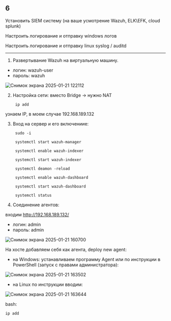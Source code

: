 ## 6

Установить SIEM систему (на ваше усмотрение Wazuh, ELK\EFK, cloud splunk)

Настроить логирование и отправку windows  логов

Настроить логирование и отправку linux syslog / auditd 

___

1. Развертывание Wazuh на виртуальную машину. 
- логин: wazuh-user
- пароль: wazuh

![Снимок экрана 2025-01-21 122112](https://github.com/user-attachments/assets/cb2f90c3-0770-42f3-ae67-98fbb11ce642)


2. Настройка сети: вместо Bridge -> нужно NAT

        ip add
    

узнаем IP, в моем случае 192.168.189.132


3. Вход на сервер и его включениие:

        sudo -i

        systemctl start wazuh-manager

        systemctl enable wazuh-indexer

        systemctl start wazuh-indexer

        systemctl deamon -reload

        systemctl enable wazuh-dashboard

        systemctl start wazuh-dashboard

        systemctl status
       
     
5. Соединение агентов:

входим http://192.168.189.132/
- логин: admin
- пароль: admin

![Снимок экрана 2025-01-21 160700](https://github.com/user-attachments/assets/09548e2c-9e47-4682-8f64-8696b237c00d)

На хосте добавляем себя как агента, deploy new agent:

- на Windows: устанавливаем программу Agent или по инструкции в PowerShell (запуск с правами администратора):

![Снимок экрана 2025-01-21 163502](https://github.com/user-attachments/assets/3d973550-3f3b-4e9e-98a1-2bf7cc604822)



- на Linux по инструкции вводим:

![Снимок экрана 2025-01-21 163644](https://github.com/user-attachments/assets/dcdd82d9-b551-4caf-bbdb-792485afc297)




 bash:

    ip add
    



